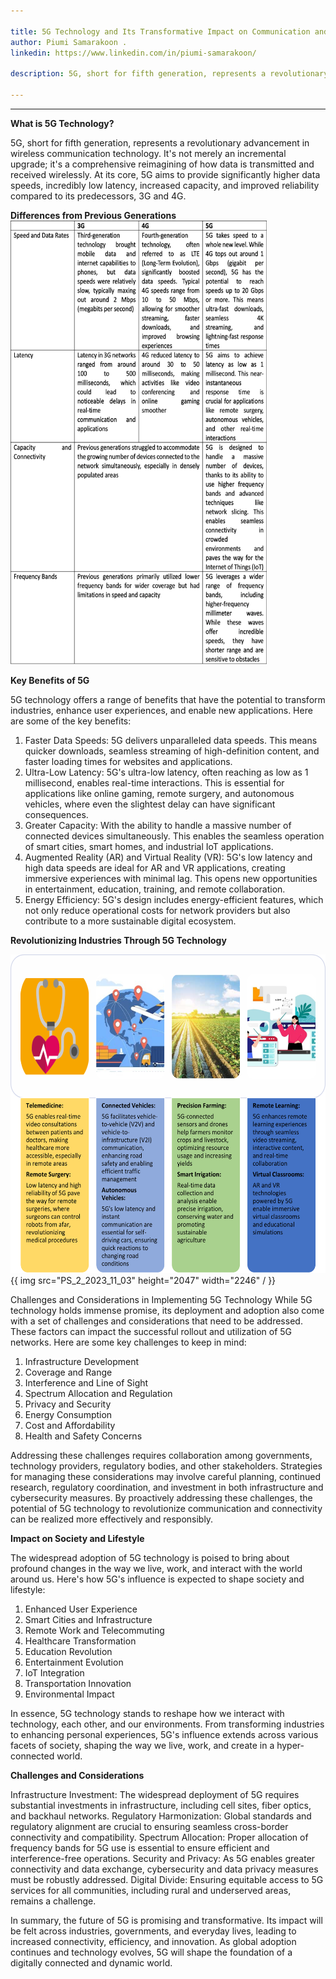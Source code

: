 ```yaml
---

title: 5G Technology and Its Transformative Impact on Communication and Connectivity.
author: Piumi Samarakoon .
linkedin: https://www.linkedin.com/in/piumi-samarakoon/

description: 5G, short for fifth generation, represents a revolutionary advancement in wireless communication technology. It's not merely an incremental upgrade; it's a comprehensive reimagining of how data is transmitted and received wirelessly. At its core, 5G aims to provide significantly higher data speeds, incredibly low latency, increased capacity, and improved reliability compared to its predecessors, 3G and 4G.

---
```

___

**What is 5G Technology?**

5G, short for fifth generation, represents a revolutionary advancement in wireless communication technology. It's not merely an incremental upgrade; it's a comprehensive reimagining of how data is transmitted and received wirelessly. At its core, 5G aims to provide significantly higher data speeds, incredibly low latency, increased capacity, and improved reliability compared to its predecessors, 3G and 4G.

**Differences from Previous Generations**
<img src="/img/PS_1_2023_11_03.jpg" height="710 px" width="410 px"  />

**Key Benefits of 5G**

5G technology offers a range of benefits that have the potential to transform industries, enhance user experiences, and enable new applications. Here are some of the key benefits:
1. Faster Data Speeds:
5G delivers unparalleled data speeds. This means quicker downloads, seamless streaming of high-definition content, and faster loading times for websites and applications.
2. Ultra-Low Latency:
5G's ultra-low latency, often reaching as low as 1 millisecond, enables real-time interactions. This is essential for applications like online gaming, remote surgery, and autonomous vehicles, where even the slightest delay can have significant consequences.
3. Greater Capacity:
With the ability to handle a massive number of connected devices simultaneously. This enables the seamless operation of smart cities, smart homes, and industrial IoT applications.
4. Augmented Reality (AR) and Virtual Reality (VR):
5G's low latency and high data speeds are ideal for AR and VR applications, creating immersive experiences with minimal lag. This opens new opportunities in entertainment, education, training, and remote collaboration.
5. Energy Efficiency:
5G's design includes energy-efficient features, which not only reduce operational costs for network providers but also contribute to a more sustainable digital ecosystem.



**Revolutionizing Industries Through 5G Technology**

<img src="/img/PS_2_2023_11_03.png" height="510 px" width="522 px"  />{{ img src="PS_2_2023_11_03" height="2047" width="2246" / }}

Challenges and Considerations in Implementing 5G Technology
While 5G technology holds immense promise, its deployment and adoption also come with a set of challenges and considerations that need to be addressed. These factors can impact the successful rollout and utilization of 5G networks. Here are some key challenges to keep in mind:

1.	Infrastructure Development
2.	Coverage and Range
3.	Interference and Line of Sight
4.	Spectrum Allocation and Regulation
5.	Privacy and Security
6.	Energy Consumption
7.	Cost and Affordability
8.	Health and Safety Concerns


Addressing these challenges requires collaboration among governments, technology providers, regulatory bodies, and other stakeholders. Strategies for managing these considerations may involve careful planning, continued research, regulatory coordination, and investment in both infrastructure and cybersecurity measures. By proactively addressing these challenges, the potential of 5G technology to revolutionize communication and connectivity can be realized more effectively and responsibly.

**Impact on Society and Lifestyle**

The widespread adoption of 5G technology is poised to bring about profound changes in the way we live, work, and interact with the world around us. Here's how 5G's influence is expected to shape society and lifestyle:
1.	Enhanced User Experience
2.	Smart Cities and Infrastructure
3.	Remote Work and Telecommuting
4.	Healthcare Transformation
5.	Education Revolution
6.	Entertainment Evolution
7.	IoT Integration
8.	Transportation Innovation
9.	Environmental Impact


In essence, 5G technology stands to reshape how we interact with technology, each other, and our environments. From transforming industries to enhancing personal experiences, 5G's influence extends across various facets of society, shaping the way we live, work, and create in a hyper-connected world.

**Challenges and Considerations**

Infrastructure Investment: The widespread deployment of 5G requires substantial investments in infrastructure, including cell sites, fiber optics, and backhaul networks.
Regulatory Harmonization: Global standards and regulatory alignment are crucial to ensuring seamless cross-border connectivity and compatibility.
Spectrum Allocation: Proper allocation of frequency bands for 5G use is essential to ensure efficient and interference-free operations.
Security and Privacy: As 5G enables greater connectivity and data exchange, cybersecurity and data privacy measures must be robustly addressed.
Digital Divide: Ensuring equitable access to 5G services for all communities, including rural and underserved areas, remains a challenge.

In summary, the future of 5G is promising and transformative. Its impact will be felt across industries, governments, and everyday lives, leading to increased connectivity, efficiency, and innovation. As global adoption continues and technology evolves, 5G will shape the foundation of a digitally connected and dynamic world.
